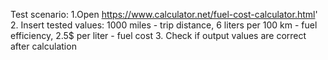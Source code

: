 Test scenario:
1.Open https://www.calculator.net/fuel-cost-calculator.html'
2. Insert tested values: 1000 miles - trip distance, 6 liters per 100 km - fuel efficiency, 2.5$ per liter - fuel cost
3. Check if output values are correct after calculation